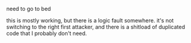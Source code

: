 need to go to bed

this is mostly working, but there is a logic fault somewhere.  it's not switching to the right first attacker, and there is a shitload of duplicated code that I probably don't need.